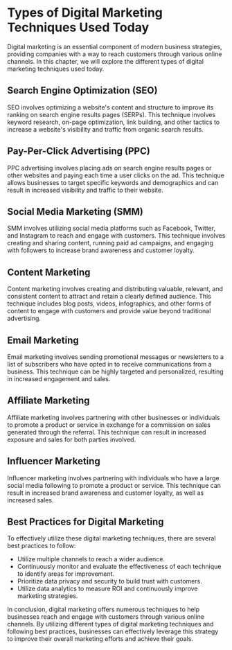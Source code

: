 Types of Digital Marketing Techniques Used Today
============================================================================================

Digital marketing is an essential component of modern business strategies, providing companies with a way to reach customers through various online channels. In this chapter, we will explore the different types of digital marketing techniques used today.

Search Engine Optimization (SEO)
--------------------------------

SEO involves optimizing a website's content and structure to improve its ranking on search engine results pages (SERPs). This technique involves keyword research, on-page optimization, link building, and other tactics to increase a website's visibility and traffic from organic search results.

Pay-Per-Click Advertising (PPC)
-------------------------------

PPC advertising involves placing ads on search engine results pages or other websites and paying each time a user clicks on the ad. This technique allows businesses to target specific keywords and demographics and can result in increased visibility and traffic to their website.

Social Media Marketing (SMM)
----------------------------

SMM involves utilizing social media platforms such as Facebook, Twitter, and Instagram to reach and engage with customers. This technique involves creating and sharing content, running paid ad campaigns, and engaging with followers to increase brand awareness and customer loyalty.

Content Marketing
-----------------

Content marketing involves creating and distributing valuable, relevant, and consistent content to attract and retain a clearly defined audience. This technique includes blog posts, videos, infographics, and other forms of content to engage with customers and provide value beyond traditional advertising.

Email Marketing
---------------

Email marketing involves sending promotional messages or newsletters to a list of subscribers who have opted in to receive communications from a business. This technique can be highly targeted and personalized, resulting in increased engagement and sales.

Affiliate Marketing
-------------------

Affiliate marketing involves partnering with other businesses or individuals to promote a product or service in exchange for a commission on sales generated through the referral. This technique can result in increased exposure and sales for both parties involved.

Influencer Marketing
--------------------

Influencer marketing involves partnering with individuals who have a large social media following to promote a product or service. This technique can result in increased brand awareness and customer loyalty, as well as increased sales.

Best Practices for Digital Marketing
------------------------------------

To effectively utilize these digital marketing techniques, there are several best practices to follow:

* Utilize multiple channels to reach a wider audience.
* Continuously monitor and evaluate the effectiveness of each technique to identify areas for improvement.
* Prioritize data privacy and security to build trust with customers.
* Utilize data analytics to measure ROI and continuously improve marketing strategies.

In conclusion, digital marketing offers numerous techniques to help businesses reach and engage with customers through various online channels. By utilizing different types of digital marketing techniques and following best practices, businesses can effectively leverage this strategy to improve their overall marketing efforts and achieve their goals.

